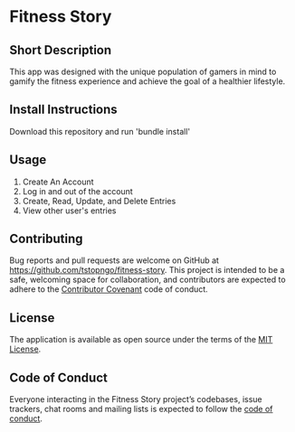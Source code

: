 
# Fitness Story

## Short Description

This app was designed with the unique population of gamers in mind to gamify the fitness experience and achieve the goal of a healthier lifestyle.

## Install Instructions

Download this repository and run 'bundle install'

## Usage

1. Create An Account
2. Log in and out of the account
3. Create, Read, Update, and Delete Entries
4. View other user's entries

## Contributing

Bug reports and pull requests are welcome on GitHub at https://github.com/tstopngo/fitness-story. This project is intended to be a safe, welcoming space for collaboration, and contributors are expected to adhere to the [Contributor Covenant](http://contributor-covenant.org) code of conduct.

## License

The application is available as open source under the terms of the [MIT License](https://opensource.org/licenses/MIT).

## Code of Conduct

Everyone interacting in the Fitness Story project’s codebases, issue trackers, chat rooms and mailing lists is expected to follow the [code of conduct](https://github.com/tstopngo/fitness-story/blob/master/CODE_OF_CONDUCT.md).
